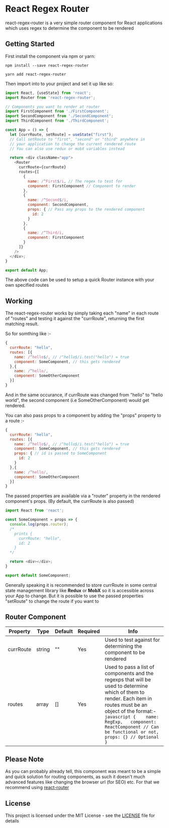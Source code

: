 
# React Regex Router

react-regex-router is a very simple router component for React applications which uses regex to determine the component to be rendered

## Getting Started

First install the component via npm or yarn:

```npm
npm install --save react-regex-router
```

```yarn
yarn add react-regex-router
```

Then import into to your project and set it up like so:

```javascript
import React, {useState} from 'react';
import Router from 'react-regex-router';

// Components you want to render at router
import FirstComponent from './FirstComponent';
import SecondComponent from './SecondComponent';
import ThirdComponent from './ThirdComponent';

const App = () => {
  let [currRoute, setRoute] = useState("first");
  // Call setRoute to "first", "second" or "third" anywhere in
  // your application to change the current rendered route
  // You can also use redux or mobX variables instead

  return <div className="app">
    <Router
      currRoute={currRoute}
      routes={[
        {
          name: /^First$/i, // The regex to test for
          component: FirstComponent // Component to render
        },
        {
          name: /^Second$/i,
          component: SecondComponent,
          props: { // Pass any props to the rendered component
            id: 2
          }
        },
        {
          name: /^Third/i,
          component: FirstComponent
        }
      ]}
    />
  </div>;
}

export default App;
```

The above code can be used to setup a quick Router instance with your own specified routes

## Working

The react-regex-router works by simply taking each "name" in each route of "routes" and testing it against the "currRoute", returning the first matching result.

So for somthing like :-

```javascript
{
  currRoute: "hello",
  routes: [{
    name: /^hello$/, // /^hello$/i.test("hello") = true
    component: SomeComponent, // this gets rendered
  },{
    name: /^hello/,
    component: SomeOtherComponent
  }]
}
```

And in the same occurance, if currRoute was changed from "hello" to "hello world", the second component (i.e SomeOtherComponent) would get rendered.

You can also pass props to a component by adding the "props" property to a route :-

```javascript
{
  currRoute: "hello",
  routes: [{
    name: /^hello$/, // /^hello$/i.test("hello") = true
    component: SomeComponent, // this gets rendered
    props: { // id is passed to SomeComponent
      id: 2
    }
  },{
    name: /^hello/,
    component: SomeOtherComponent
  }]
}
```

The passed properties are available via a "router" property in the rendered component's props. (By default, the currRoute is also passed)

```javascript
import React from 'react';

const SomeComponent = props => {
  console.log(props.router);
  /*
    prints {
      currRoute: "hello",
      id: 2
    }
  */

  return <div></div>;
}

export default SomeComponent;
```

Generally speaking it is recommended to store currRoute in some central state management library like **Redux** or **MobX** so it is accessible across your App to change. But it is possible to use the passed properties "setRoute" to change the route if you want to

## Router Component

| Property  | Type   | Default | Required | Info                                                                                                                                                                                                                                                                                           |
|-----------|--------|---------|----------|------------------------------------------------------------------------------------------------------------------------------------------------------------------------------------------------------------------------------------------------------------------------------------------------|
| currRoute | string | ""      | Yes      | Used to test against for determining the component to be rendered                                                                                                                                                                                                                              |
| routes    | array  | []      | Yes      |  Used to pass a list of components and the regexps that will be used to determine which of them to render.    Each item in routes must be an object of the format:-  ```javascript {    name: RegExp,   component: ReactComponent // Can be functional or not,   props: {} // Optional   } ``` |

## Please Note

As you can probably already tell, this component was meant to be a simple and quick solution for routing components, as such it doesn't much advanced features like changing the browser url (for SEO) etc. For that we recommend using [react-router](https://reacttraining.com/react-router/web/guides/quick-start)

## License

This project is licensed under the MIT License - see the [LICENSE](https://github.com/AkhileshNS/react-regex-router/blob/master/LICENSE) file for details